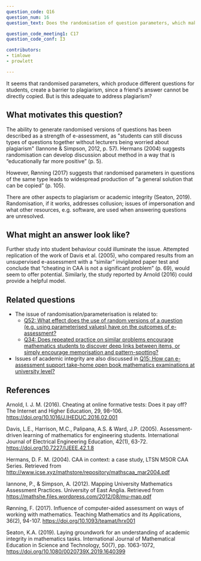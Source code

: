 ```yaml
---
question_code: Q16 
question_num: 16 
question_text: Does the randomisation of question parameters, which makes sharing answers between students difficult, adequately address plagiarism? 

question_code_meeting1: C17 
question_code_conf: I3 

contributors: 
- timlowe
- prowlett

---
```

It seems that randomised parameters, which produce different questions for students, create a barrier to plagiarism, since a friend's answer cannot be directly copied. But is this adequate to address plagiarism?

## What motivates this question?

The ability to generate randomised versions of questions has been described as a strength of e-assessment, as "students can still discuss types of questions together without lecturers being worried about plagiarism" (Iannone & Simpson, 2012, p. 57).
Hermans (2004) suggests randomisation can develop discussion about method in a way that is “educationally far more positive” (p. 5). 

However, Rønning (2017) suggests that randomised parameters in questions of the same type leads to widespread production of “a general solution that can be copied” (p. 105). 

There are other aspects to plagiarism or academic integrity (Seaton, 2019). Randomisation, if it works, addresses collusion; issues of impersonation and what other resources, e.g. software, are used when answering questions are unresolved.

## What might an answer look like?

Further study into student behaviour could illuminate the issue. Attempted replication of the work of Davis et al. (2005), who compared results from an unsupervised e-assessment with a “similar” invigilated paper test and conclude that “cheating in CAA is not a significant problem” (p. 69), would seem to offer potential. Similarly, the study reported by Arnold (2016) could provide a helpful model.

## Related questions

* The issue of randomisation/parameterisation is related to:
  - [Q52: What effect does the use of random versions of a question (e.g. using parameterised values) have on the outcomes of e-assessment?](Q52)
  - [Q34: Does repeated practice on similar problems encourage mathematics students to discover deep links between items, or simply encourage memorisation and pattern-spotting?](Q34)
* Issues of academic integrity are also discussed in [Q15: How can e-assessment support take-home open book mathematics examinations at university level?](Q15)

## References

Arnold, I. J. M. (2016). Cheating at online formative tests: Does it pay off? The Internet and Higher Education, 29, 98–106. https://doi.org/10.1016/J.IHEDUC.2016.02.001

Davis, L.E., Harrison, M.C., Palipana, A.S. & Ward, J.P. (2005). Assessment-driven learning of mathematics for engineering students. International Journal of Electrical Engineering Education, 42(1), 63-72. https://doi.org/10.7227/IJEEE.42.1.8

Hermans, D. F. M. (2004). CAA in context: a case study, LTSN MSOR CAA Series. Retrieved from http://www.icse.xyz/mathstore/repository/mathscaa_mar2004.pdf

Iannone, P., & Simpson, A. (2012). Mapping University Mathematics Assessment Practices. University of East Anglia. Retrieved from https://mathshe.files.wordpress.com/2012/08/mu-map.pdf

Rønning, F. (2017). Influence of computer-aided assessment on ways of working with mathematics. Teaching Mathematics and its Applications, 36(2), 94-107. https://doi.org/10.1093/teamat/hrx001

Seaton, K.A. (2019). Laying groundwork for an understanding of academic integrity in mathematics tasks. International Journal of Mathematical Education in Science and Technology, 50(7), pp. 1063-1072, https://doi.org/10.1080/0020739X.2019.1640399
